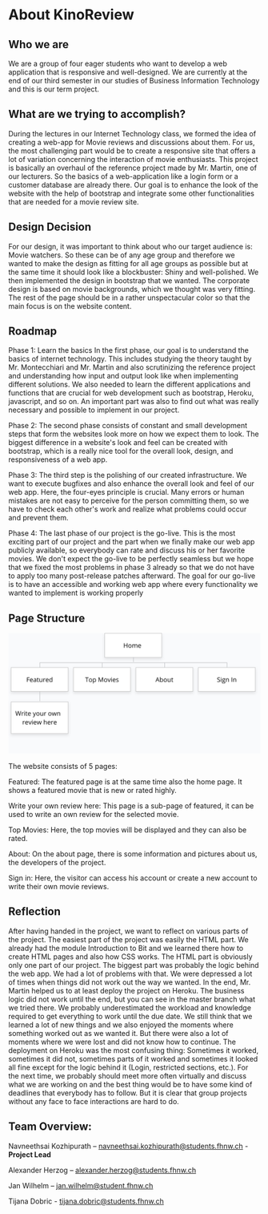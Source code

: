 # About KinoReview

## Who we are

We are a group of four eager students who want to develop a web application that is responsive and well-designed. 
We are currently at the end of our third semester in our studies of Business Information Technology and this is our term project. 


## What are we trying to accomplish? 

During the lectures in our Internet Technology class, we formed the idea of creating a web-app for Movie reviews and discussions about them. 
For us, the most challenging part would be to create a responsive site that offers a lot of variation concerning the interaction of movie enthusiasts. 
This project is basically an overhaul of the reference project made by Mr. Martin, one of our lecturers. So the basics of a web-application like a login form or a customer database are already there. Our goal is to enhance the look of the website with the help of bootstrap and integrate some other functionalities that are needed for a movie review site. 

## Design Decision 

For our design, it was important to think about who our target audience is: Movie watchers. So these can be of any age group and therefore we wanted to make the design as fitting for all age groups as possible but at the same time it should look like a blockbuster: Shiny and well-polished. We then implemented the design in bootstrap that we wanted. The corporate design is based on movie backgrounds, which we thought was very fitting. The rest of the page should be in a rather unspectacular color so that the main focus is on the website content.

## Roadmap

Phase 1: Learn the basics
In the first phase, our goal is to understand the basics of internet technology. This includes studying the theory taught by Mr. Montecchiari and Mr. Martin and also scrutinizing the reference project and understanding how input and output look like when implementing different solutions. We also needed to learn the different applications and functions that are crucial for web development such as bootstrap, Heroku, javascript, and so on. An important part was also to find out what was really necessary and possible to implement in our project. 

Phase 2: The second phase consists of constant and small development steps that form the websites look more on how we expect them to look. The biggest difference in a website's look and feel can be created with bootstrap, which is a really nice tool for the overall look, design, and responsiveness of a web app. 

Phase 3: The third step is the polishing of our created infrastructure. We want to execute bugfixes and also enhance the overall look and feel of our web app. Here, the four-eyes principle is crucial. Many errors or human mistakes are not easy to perceive for the person committing them, so we have to check each other's work and realize what problems could occur and prevent them.

Phase 4: The last phase of our project is the go-live. This is the most exciting part of our project and the part when we finally make our web app publicly available, so everybody can rate and discuss his or her favorite movies. We don't expect the go-live to be perfectly seamless but we hope that we fixed the most problems in phase 3 already so that we do not have to apply too many post-release patches afterward. The goal for our go-live is to have an accessible and working web app where every functionality we wanted to implement is working properly 

## Page Structure
![Website Structure](https://github.com/Alexjames21/KinoProject/blob/master/MovieReview-web/src/main/resources/static/assets/img/gloomap_6ef335ba.png)

The website consists of 5 pages: 

Featured: The featured page is at the same time also the home page. It shows a featured movie that is new or rated highly. 

Write your own review here: This page is a sub-page of featured, it can be used to write an own review for the selected movie.

Top Movies: Here, the top movies will be displayed and they can also be rated. 

About: On the about page, there is some information and pictures about us, the developers of the project. 

Sign in: Here, the visitor can access his account or create a new account to write their own movie reviews.


## Reflection 

After having handed in the project, we want to reflect on various parts of the project.
The easiest part of the project was easily the HTML part. We already had the module Introduction to Bit and we learned there how to create HTML pages and also how CSS works. The HTML part is obviously only one part of our project. The biggest part was probably the logic behind the web app. We had a lot of problems with that. We were depressed a lot of times when things did not work out the way we wanted. In the end, Mr. Martin helped us to at least deploy the project on Heroku. The business logic did not work until the end, but you can see in the master branch what we tried there. We probably underestimated the workload and knowledge required to get everything to work until the due date. We still think that we learned a lot of new things and we also enjoyed the moments where something worked out as we wanted it. But there were also a lot of moments where we were lost and did not know how to continue. The deployment on Heroku was the most confusing thing: Sometimes it worked, sometimes it did not, sometimes parts of it worked and sometimes it looked all fine except for the logic behind it (Login, restricted sections, etc.). For the next time, we probably should meet more often virtually and discuss what we are working on and the best thing would be to have some kind of deadlines that everybody has to follow. But it is clear that group projects without any face to face interactions are hard to do. 

## Team Overview: 

Navneethsai Kozhipurath – navneethsai.kozhipurath@students.fhnw.ch - **Project Lead**

Alexander Herzog  – alexander.herzog@students.fhnw.ch

Jan Wilhelm – jan.wilhelm@student.fhnw.ch 

Tijana Dobric - tijana.dobric@students.fhnw.ch

